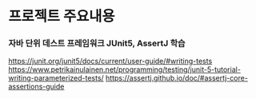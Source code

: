 # 프로젝트 주요내용
### 자바 단위 데스트 프레임워크 JUnit5, AssertJ 학습
https://junit.org/junit5/docs/current/user-guide/#writing-tests
https://www.petrikainulainen.net/programming/testing/junit-5-tutorial-writing-parameterized-tests/
https://assertj.github.io/doc/#assertj-core-assertions-guide
